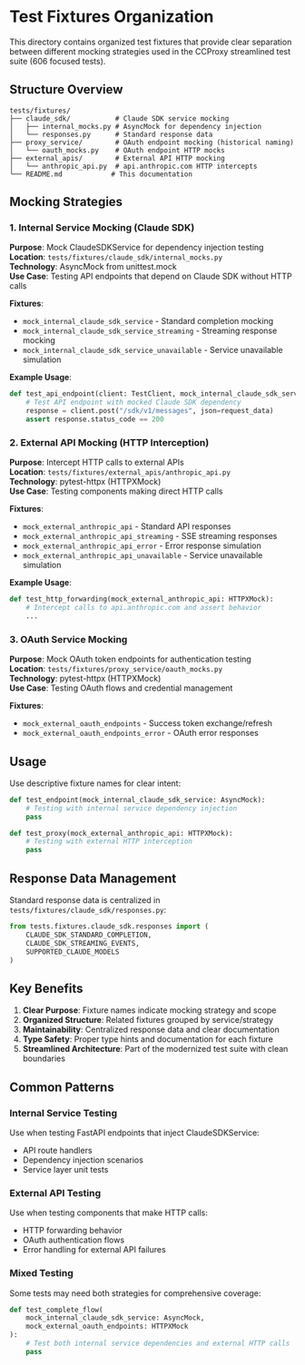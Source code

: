 # Test Fixtures Organization

This directory contains organized test fixtures that provide clear separation between different mocking strategies used in the CCProxy streamlined test suite (606 focused tests).

## Structure Overview

```
tests/fixtures/
├── claude_sdk/           # Claude SDK service mocking
│   ├── internal_mocks.py # AsyncMock for dependency injection
│   └── responses.py      # Standard response data
├── proxy_service/        # OAuth endpoint mocking (historical naming)  
│   └── oauth_mocks.py    # OAuth endpoint HTTP mocks
├── external_apis/        # External API HTTP mocking
│   └── anthropic_api.py  # api.anthropic.com HTTP intercepts
└── README.md            # This documentation
```

## Mocking Strategies

### 1. Internal Service Mocking (Claude SDK)

**Purpose**: Mock ClaudeSDKService for dependency injection testing  
**Location**: `tests/fixtures/claude_sdk/internal_mocks.py`  
**Technology**: AsyncMock from unittest.mock  
**Use Case**: Testing API endpoints that depend on Claude SDK without HTTP calls

**Fixtures**:
- `mock_internal_claude_sdk_service` - Standard completion mocking
- `mock_internal_claude_sdk_service_streaming` - Streaming response mocking  
- `mock_internal_claude_sdk_service_unavailable` - Service unavailable simulation

**Example Usage**:
```python
def test_api_endpoint(client: TestClient, mock_internal_claude_sdk_service: AsyncMock):
    # Test API endpoint with mocked Claude SDK dependency
    response = client.post("/sdk/v1/messages", json=request_data)
    assert response.status_code == 200
```

### 2. External API Mocking (HTTP Interception)

**Purpose**: Intercept HTTP calls to external APIs  
**Location**: `tests/fixtures/external_apis/anthropic_api.py`  
**Technology**: pytest-httpx (HTTPXMock)  
**Use Case**: Testing components making direct HTTP calls

**Fixtures**:
- `mock_external_anthropic_api` - Standard API responses
- `mock_external_anthropic_api_streaming` - SSE streaming responses
- `mock_external_anthropic_api_error` - Error response simulation
- `mock_external_anthropic_api_unavailable` - Service unavailable simulation

**Example Usage**:
```python
def test_http_forwarding(mock_external_anthropic_api: HTTPXMock):
    # Intercept calls to api.anthropic.com and assert behavior
    ...
```

### 3. OAuth Service Mocking

**Purpose**: Mock OAuth token endpoints for authentication testing  
**Location**: `tests/fixtures/proxy_service/oauth_mocks.py`  
**Technology**: pytest-httpx (HTTPXMock)  
**Use Case**: Testing OAuth flows and credential management

**Fixtures**:
- `mock_external_oauth_endpoints` - Success token exchange/refresh
- `mock_external_oauth_endpoints_error` - OAuth error responses

## Usage

Use descriptive fixture names for clear intent:

```python
def test_endpoint(mock_internal_claude_sdk_service: AsyncMock):
    # Testing with internal service dependency injection
    pass

def test_proxy(mock_external_anthropic_api: HTTPXMock):  
    # Testing with external HTTP interception
    pass
```

## Response Data Management

Standard response data is centralized in `tests/fixtures/claude_sdk/responses.py`:

```python
from tests.fixtures.claude_sdk.responses import (
    CLAUDE_SDK_STANDARD_COMPLETION,
    CLAUDE_SDK_STREAMING_EVENTS,
    SUPPORTED_CLAUDE_MODELS
)
```

## Key Benefits

1. **Clear Purpose**: Fixture names indicate mocking strategy and scope
2. **Organized Structure**: Related fixtures grouped by service/strategy  
3. **Maintainability**: Centralized response data and clear documentation
4. **Type Safety**: Proper type hints and documentation for each fixture
5. **Streamlined Architecture**: Part of the modernized test suite with clean boundaries

## Common Patterns

### Internal Service Testing
Use when testing FastAPI endpoints that inject ClaudeSDKService:
- API route handlers
- Dependency injection scenarios
- Service layer unit tests

### External API Testing  
Use when testing components that make HTTP calls:
- HTTP forwarding behavior
- OAuth authentication flows
- Error handling for external API failures

### Mixed Testing
Some tests may need both strategies for comprehensive coverage:
```python
def test_complete_flow(
    mock_internal_claude_sdk_service: AsyncMock,
    mock_external_oauth_endpoints: HTTPXMock
):
    # Test both internal service dependencies and external HTTP calls
    pass
```
